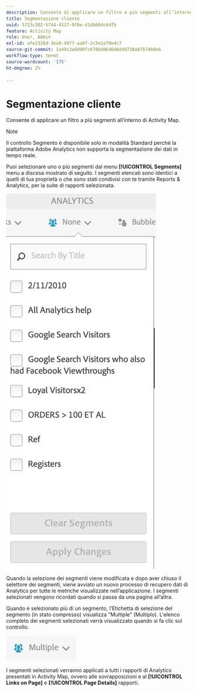 ```yaml
---
description: Consente di applicare un filtro a più segmenti all’interno di Activity Map.
title: Segmentazione cliente
uuid: 5723c302-5744-4127-9f8e-41db66dc6dfb
feature: Activity Map
role: User, Admin
exl-id: afe2326d-3ea9-4977-aa8f-2c5e1a79e4c7
source-git-commit: 1a49c2a6d90fc670bd0646d6d40738a87b74b8eb
workflow-type: tm+mt
source-wordcount: '175'
ht-degree: 2%

---
```


# Segmentazione cliente

Consente di applicare un filtro a più segmenti all’interno di Activity Map.

>[!NOTE]
>
>Il controllo Segmento è disponibile solo in modalità Standard perché la piattaforma Adobe Analytics non supporta la segmentazione dei dati in tempo reale.

Puoi selezionare uno o più segmenti dal menu **[!UICONTROL Segments]** menu a discesa mostrato di seguito. I segmenti elencati sono identici a quelli di tua proprietà o che sono stati condivisi con te tramite Reports &amp; Analytics, per la suite di rapporti selezionata.

![](assets/segments.png)

Quando la selezione dei segmenti viene modificata e dopo aver chiuso il selettore dei segmenti, viene avviato un nuovo processo di recupero dati di Analytics per tutte le metriche visualizzate nell’applicazione. I segmenti selezionati vengono ricordati quando si passa da una pagina all’altra.

Quando è selezionato più di un segmento, l’Etichetta di selezione del segmento (in stato compresso) visualizza &quot;Multiple&quot; (Multiplo). L&#39;elenco completo dei segmenti selezionati verrà visualizzato quando si fa clic sul controllo.

![](assets/two_segments.png)

I segmenti selezionati verranno applicati a tutti i rapporti di Analytics presentati in Activity Map, ovvero alle sovrapposizioni e al **[!UICONTROL Links on Page]** e **[!UICONTROL Page Details]** rapporti.
